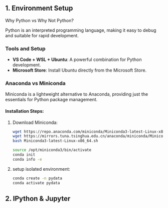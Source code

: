 ## 1. Environment Setup

Why Python vs Why Not Python?

Python is an interpreted programming language, making it easy to debug and suitable for rapid development.

### Tools and Setup
- **VS Code + WSL + Ubuntu**: A powerful combination for Python development.
- **Microsoft Store**: Install Ubuntu directly from the Microsoft Store.

### Anaconda vs Miniconda
Miniconda is a lightweight alternative to Anaconda, providing just the essentials for Python package management.

#### Installation Steps:
1. Download Miniconda:
   ```bash
   wget https://repo.anaconda.com/miniconda/Miniconda3-latest-Linux-x86_64.sh
   wget https://mirrors.tuna.tsinghua.edu.cn/anaconda/miniconda/Miniconda3-latest-Linux-x86_64.sh
   bash Miniconda3-latest-Linux-x86_64.sh

   source /opt/miniconda3/bin/activate
   conda init 
   conda info -e

2. setup isolated environment:
   ```bash
   conda create -n pydata
   conda activate pydata

## 2. IPython & Jupyter 